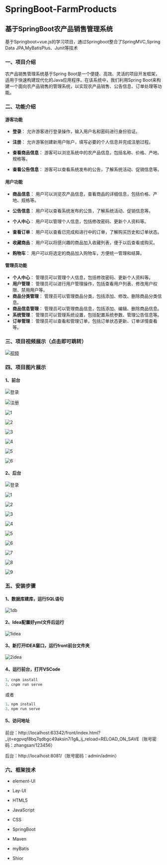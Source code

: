 # SpringBoot-FarmProducts
## 基于SpringBoot农产品销售管理系统

基于Springboot+vue.js的学习项目，通过Springboot整合了SpringMVC,Spring Data JPA,MyBatisPlus、Junit等技术

### 一、项目介绍

农产品销售管理系统基于Spring Boot是一个便捷、高效、灵活的项目开发框架，适用于快速构建现代化的Java应用程序。在该系统中，我们利用Spring Boot来构建一个面向农产品销售的管理系统，以实现农产品销售、公告信息、订单处理等功能。

### 二、功能介绍

#### 游客功能
- **登录**： 允许游客进行登录操作，输入用户名和密码进行身份验证。

- **注册**： 允许游客创建新用户账户，填写必要的个人信息并完成注册过程。

- **查看商品信息**： 游客可以浏览系统中的农产品信息，包括名称、价格、产地、规格等。

- **查看公告信息**：  游客可以查看系统发布的公告，了解系统活动、促销信息等。

#### 用户功能
- **商品信息**： 用户可以浏览农产品信息，查看商品的详细信息，包括价格、产地、规格等。

- **公告信息**：  用户可以查看系统发布的公告，了解系统活动、促销信息等。

- **个人中心**： 用户可以管理个人信息，包括修改密码、更新个人资料等。

- **查看订单**： 用户可以查看已完成和进行中的订单，了解购买历史和订单状态。

- **收藏商品**：  用户可以将感兴趣的商品加入收藏列表，便于以后查看或购买。

- **购物车**： 用户可以将选定的商品加入购物车，方便统一管理和结算。

#### 管理员功能
- **个人中心**： 管理员可以管理个人信息，包括修改密码、更新个人资料等。
- **用户管理**： 管理员可以进行用户管理操作，包括查看用户列表、修改用户权限、禁用用户等。
- **商品分类管理**： 管理员可以管理商品分类，包括添加、修改、删除商品分类信息。
- **商品信息管理**： 管理员可以管理商品信息，包括添加、编辑、删除商品信息。
- **系统管理**：  管理员可以管理系统设置，包括配置系统参数、管理公告信息等。
- **订单管理**： 管理员可以查看和管理订单，包括订单状态更新、订单详情查看等。

### 三、项目视频展示（点击即可跳转）

[![视频](https://github.com/SidneyWenwu/SpringBoot-FarmProducts-Project/blob/main/file/1697444043395.png)](https://www.bilibili.com/video/BV1h34y1M7ab/?vd_source=682d900a893be9a21cc2cf244f7c9b87)

### 四、项目图片展示

#### 1、前台

![登录](https://github.com/SidneyWenwu/CommonResource/blob/main/SpringBoot-FarmProducts/image/front-login.png)

![注册](https://github.com/SidneyWenwu/CommonResource/blob/main/SpringBoot-FarmProducts/image/front-register.png)

![1](https://github.com/SidneyWenwu/CommonResource/blob/main/SpringBoot-FarmProducts/image/front-1.png)

![2](https://github.com/SidneyWenwu/CommonResource/blob/main/SpringBoot-FarmProducts/image/front-2.png)

![3](https://github.com/SidneyWenwu/CommonResource/blob/main/SpringBoot-FarmProducts/image/front-3.png)

![4](https://github.com/SidneyWenwu/CommonResource/blob/main/SpringBoot-FarmProducts/image/front-4.png)

![5](https://github.com/SidneyWenwu/CommonResource/blob/main/SpringBoot-FarmProducts/image/front-5.png)

![6](https://github.com/SidneyWenwu/CommonResource/blob/main/SpringBoot-FarmProducts/image/front-6.png)

#### 2、后台

![登录](https://github.com/SidneyWenwu/CommonResource/blob/main/SpringBoot-FarmProducts/image/admin-login.png)

![1](https://github.com/SidneyWenwu/CommonResource/blob/main/SpringBoot-FarmProducts/image/admin-1.png)

![2](https://github.com/SidneyWenwu/CommonResource/blob/main/SpringBoot-FarmProducts/image/admin-1.png)

![3](https://github.com/SidneyWenwu/CommonResource/blob/main/SpringBoot-FarmProducts/image/admin-1.png)

![4](https://github.com/SidneyWenwu/CommonResource/blob/main/SpringBoot-FarmProducts/image/admin-1.png)

![5](https://github.com/SidneyWenwu/CommonResource/blob/main/SpringBoot-FarmProducts/image/admin-1.png)

![6](https://github.com/SidneyWenwu/CommonResource/blob/main/SpringBoot-FarmProducts/image/admin-1.png)

![7](https://github.com/SidneyWenwu/CommonResource/blob/main/SpringBoot-FarmProducts/image/admin-1.png)

![8](https://github.com/SidneyWenwu/CommonResource/blob/main/SpringBoot-FarmProducts/image/admin-1.png)

![9](https://github.com/SidneyWenwu/CommonResource/blob/main/SpringBoot-FarmProducts/image/admin-9.png)

### 五、安装步骤

#### 1、数据库建库，运行SQL语句

![1db](https://github.com/SidneyWenwu/CommonResource/blob/main/SpringBoot-FarmProducts/image/1db.png)

#### 2、Idea配置好yml文件后运行

![1idea](https://github.com/SidneyWenwu/CommonResource/blob/main/SpringBoot-FarmProducts/image/1idea.png)

#### 3、新打开IDEA窗口，运行front前台文件夹

![2idea](https://github.com/SidneyWenwu/CommonResource/blob/main/SpringBoot-FarmProducts/image/2idea.png)

#### 4、运行前台，打开VSCode

```java 
1、cnpm install
2、cnpm run serve
```

或者

```java 
1、npm install
2、npm run serve
```

#### 5、访问地址

前台：http://localhost:63342/front/index.html?_ijt=egpvqf8bq7qdbgc49aksin7i1g&_ij_reload=RELOAD_ON_SAVE（账号密码：zhangsan/123456）

后台：http://localhost:8081/（账号密码：admin/admin）

### 六、框架技术

* element-UI

* Lay-UI

* HTML5

* JavaScript

* CSS

* SpringBoot

* Maven

* myBatis

* Shior

  

























